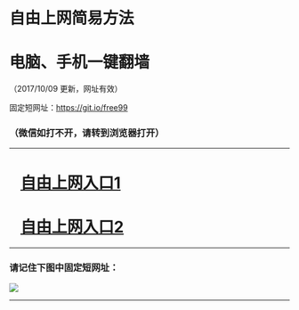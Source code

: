 ﻿# 自由上网简易方法

# 电脑、手机一键翻墙

（2017/10/09 更新，网址有效）

固定短网址：https://git.io/free99

### （微信如打不开，请转到浏览器打开）


***





# &nbsp;&nbsp; <a href="http://ft318447545.fwq-tz-1001.info/fwqtz01.html?t=100900111978 " target="_blank">自由上网入口1</a>
# &nbsp;&nbsp; <a href="http://ft3263021702.fwq-tz-1002.info/fwqtz02.html?t=100900112542 " target="_blank">自由上网入口2</a>
***

### 请记住下图中固定短网址：

<img src="https://s3-us-west-2.amazonaws.com/fwq-1001/yjfq-20170905okok.png" /> 


***

